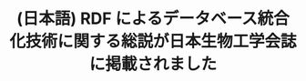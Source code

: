 ---
layout: post-en-none
published: true
title: '(日本語) RDF によるデータベース統合化技術に関する総説が日本生物工学会誌に掲載されました'
tags:
- other
- publishment
category: en
---